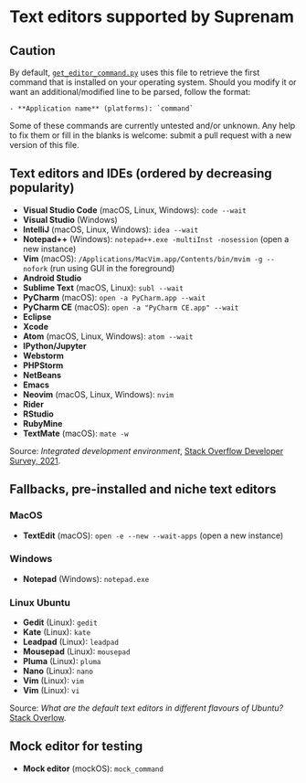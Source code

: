 # Text editors supported by Suprenam

## Caution

By default, [`get_editor_command.py`](/src/get_editor_command.py) uses this file to retrieve the first command that is installed on your operating system. Should you modify it or want an additional/modified line to be parsed, follow the format:

```
- **Application name** (platforms): `command`
```

Some of these commands are currently untested and/or unknown. Any help to fix them or fill in the blanks is welcome: submit a pull request with a new version of this file.

## Text editors and IDEs (ordered by decreasing popularity)

- **Visual Studio Code** (macOS, Linux, Windows): `code --wait`
- **Visual Studio** (Windows)
- **IntelliJ** (macOS, Linux, Windows): `idea --wait`
- **Notepad++** (Windows): `notepad++.exe -multiInst -nosession` (open a new instance)
- **Vim** (macOS): `/Applications/MacVim.app/Contents/bin/mvim -g --nofork` (run using GUI in the foreground)
- **Android Studio**
- **Sublime Text** (macOS, Linux): `subl --wait`
- **PyCharm** (macOS): `open -a PyCharm.app --wait`
- **PyCharm CE** (macOS): `open -a "PyCharm CE.app" --wait`
- **Eclipse**
- **Xcode**
- **Atom** (macOS, Linux, Windows): `atom --wait`
- **IPython/Jupyter**
- **Webstorm**
- **PHPStorm**
- **NetBeans**
- **Emacs**
- **Neovim** (macOS, Linux, Windows): `nvim`
- **Rider**
- **RStudio**
- **RubyMine**
- **TextMate** (macOS): `mate -w`

Source: _Integrated development environment_, [Stack Overflow Developer Survey, 2021](https://insights.stackoverflow.com/survey/2021).

## Fallbacks, pre-installed and niche text editors

### MacOS

- **TextEdit** (macOS): `open -e --new --wait-apps` (open a new instance)

### Windows

- **Notepad** (Windows): `notepad.exe`

### Linux Ubuntu

- **Gedit** (Linux): `gedit`
- **Kate** (Linux): `kate`
- **Leadpad** (Linux): `leadpad`
- **Mousepad** (Linux): `mousepad`
- **Pluma** (Linux): `pluma`
- **Nano** (Linux): `nano`
- **Vim** (Linux): `vim`
- **Vim** (Linux): `vi`

Source: _What are the default text editors in different flavours of Ubuntu?_ [Stack Overlow](https://askubuntu.com/a/913637).

## Mock editor for testing

- **Mock editor** (mockOS): `mock_command`
